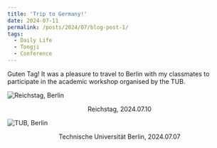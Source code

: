 ```yaml
---
title: 'Trip to Germany!'
date: 2024-07-11
permalink: /posts/2024/07/blog-post-1/
tags:
  - Daily Life
  - Tongji
  - Conference
---
```


Guten Tag! It was a pleasure to travel to Berlin with my classmates to participate in the academic workshop organised by the TUB.

![Reichstag, Berlin](/images/berlin-1.jpg)

<center>Reichstag, 2024.07.10</center>

![TUB, Berlin](/images/berlin-2.jpg)

<center>Technische Universität Berlin, 2024.07.07</center>
